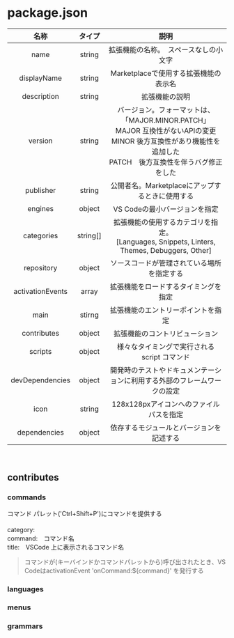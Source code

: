 # package.json
| 名称 | タイプ | 説明 |
|:---:|:---:|:---:|
| name | string | 拡張機能の名称。　スペースなしの小文字 |
| displayName | string | Marketplaceで使用する拡張機能の表示名 |
| description | string | 拡張機能の説明 |
| version | string | バージョン。フォーマットは、「MAJOR.MINOR.PATCH」<br> MAJOR 互換性がないAPIの変更 <br>MINOR 後方互換性があり機能性を追加した <br> PATCH　後方互換性を伴うバグ修正をした |
| publisher | string | 公開者名。Marketplaceにアップするときに使用する |
| engines | object | VS Codeの最小バージョンを指定 |
| categories | string[] | 拡張機能の使用するカテゴリを指定。<br> [Languages, Snippets, Linters, Themes, Debuggers, Other] |
| repository | object | ソースコードが管理されている場所を指定する |
| activationEvents | array | 拡張機能をロードするタイミングを指定 |
| main | stirng | 拡張機能のエントリーポイントを指定 |
| contributes | object | 拡張機能のコントリビューション |
| scripts | object | 様々なタイミングで実行される script コマンド |
| devDependencies | object | 開発時のテストやドキュメンテーションに利用する外部のフレームワークの設定 |
| icon | string | 128x128pxアイコンへのファイルパスを指定 |
| dependencies | object | 依存するモジュールとバージョンを記述する |
  
<br>

## contributes
### commands
コマンド パレット('Ctrl+Shift+P')にコマンドを提供する  
<br>
category:　  
command:　コマンド名  
title:　VSCode 上に表示されるコマンド名  
> コマンドが(キーバインドかコマンドパレットから)呼び出されたとき、VS CodeはactivationEvent 'onCommand:${command}' を発行する  

### languages
### menus
### grammars

